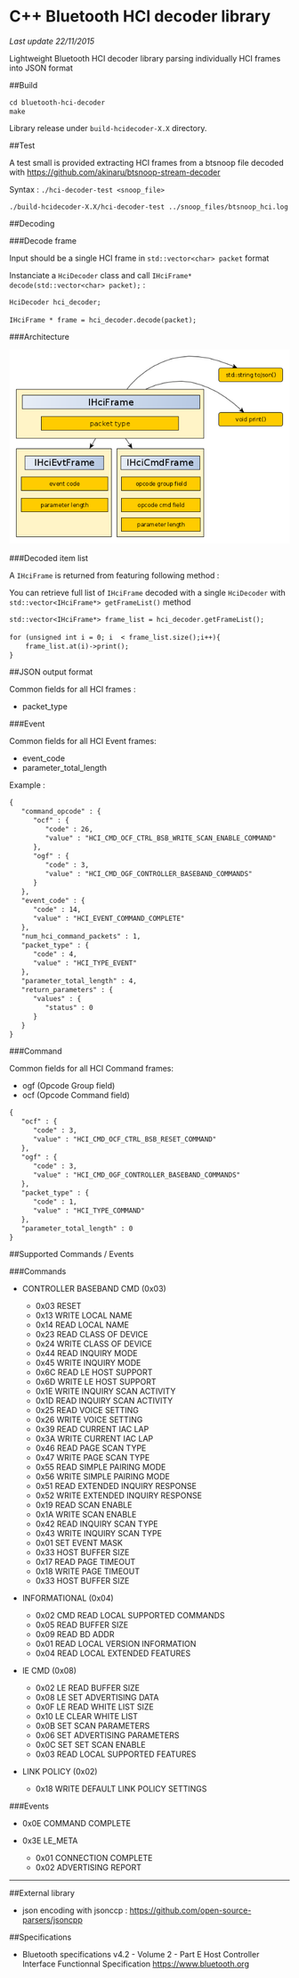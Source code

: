 # C++ Bluetooth HCI decoder library #


<i>Last update 22/11/2015</i>

Lightweight Bluetooth HCI decoder library parsing individually HCI frames into JSON format


##Build

```
cd bluetooth-hci-decoder
make
```

Library release under `build-hcidecoder-X.X` directory.

##Test

A test small is provided extracting HCI frames from a btsnoop file decoded with https://github.com/akinaru/btsnoop-stream-decoder

Syntax : ``./hci-decoder-test <snoop_file>``

```
./build-hcidecoder-X.X/hci-decoder-test ../snoop_files/btsnoop_hci.log
```

##Decoding

###Decode frame

Input should be a single HCI frame in `std::vector<char> packet` format

Instanciate a `HciDecoder` class and call `IHciFrame* decode(std::vector<char> packet);` :

```
HciDecoder hci_decoder;

IHciFrame * frame = hci_decoder.decode(packet);

```

###Architecture

![architecture](img/arch.png)

###Decoded item list

A `IHciFrame` is returned from featuring following method :


You can retrieve full list of `IHciFrame` decoded with a single `HciDecoder` with `std::vector<IHciFrame*> getFrameList()` method

```
std::vector<IHciFrame*> frame_list = hci_decoder.getFrameList();

for (unsigned int i = 0; i  < frame_list.size();i++){
	frame_list.at(i)->print();
}
```

##JSON output format

Common fields for all HCI frames :

* packet_type

###Event

Common fields for all HCI Event frames:

* event_code
* parameter_total_length

Example :

```
{
   "command_opcode" : {
      "ocf" : {
         "code" : 26,
         "value" : "HCI_CMD_OCF_CTRL_BSB_WRITE_SCAN_ENABLE_COMMAND"
      },
      "ogf" : {
         "code" : 3,
         "value" : "HCI_CMD_OGF_CONTROLLER_BASEBAND_COMMANDS"
      }
   },
   "event_code" : {
      "code" : 14,
      "value" : "HCI_EVENT_COMMAND_COMPLETE"
   },
   "num_hci_command_packets" : 1,
   "packet_type" : {
      "code" : 4,
      "value" : "HCI_TYPE_EVENT"
   },
   "parameter_total_length" : 4,
   "return_parameters" : {
      "values" : {
         "status" : 0
      }
   }
}
```

###Command

Common fields for all HCI Command frames:

* ogf (Opcode Group field)
* ocf (Opcode Command field)

```
{
   "ocf" : {
      "code" : 3,
      "value" : "HCI_CMD_OCF_CTRL_BSB_RESET_COMMAND"
   },
   "ogf" : {
      "code" : 3,
      "value" : "HCI_CMD_OGF_CONTROLLER_BASEBAND_COMMANDS"
   },
   "packet_type" : {
      "code" : 1,
      "value" : "HCI_TYPE_COMMAND"
   },
   "parameter_total_length" : 0
}
```

##Supported Commands / Events

###Commands

* CONTROLLER BASEBAND CMD (0x03)

  * 0x03 RESET
  * 0x13 WRITE LOCAL NAME
  * 0x14 READ LOCAL NAME
  * 0x23 READ CLASS OF DEVICE
  * 0x24 WRITE CLASS OF DEVICE
  * 0x44 READ INQUIRY MODE
  * 0x45 WRITE INQUIRY MODE
  * 0x6C READ LE HOST SUPPORT
  * 0x6D WRITE LE HOST SUPPORT
  * 0x1E WRITE INQUIRY SCAN ACTIVITY
  * 0x1D READ INQUIRY SCAN ACTIVITY
  * 0x25 READ VOICE SETTING
  * 0x26 WRITE VOICE SETTING
  * 0x39 READ CURRENT IAC LAP
  * 0x3A WRITE CURRENT IAC LAP
  * 0x46 READ PAGE SCAN TYPE
  * 0x47 WRITE PAGE SCAN TYPE
  * 0x55 READ SIMPLE PAIRING MODE
  * 0x56 WRITE SIMPLE PAIRING MODE
  * 0x51 READ EXTENDED INQUIRY RESPONSE
  * 0x52 WRITE EXTENDED INQUIRY RESPONSE
  * 0x19 READ SCAN ENABLE
  * 0x1A WRITE SCAN ENABLE
  * 0x42 READ INQUIRY SCAN TYPE
  * 0x43 WRITE INQUIRY SCAN TYPE
  * 0x01 SET EVENT MASK
  * 0x33 HOST BUFFER SIZE
  * 0x17 READ PAGE TIMEOUT
  * 0x18 WRITE PAGE TIMEOUT
  * 0x33 HOST BUFFER SIZE

* INFORMATIONAL (0x04)

  * 0x02 CMD READ LOCAL SUPPORTED COMMANDS
  * 0x05 READ BUFFER SIZE
  * 0x09 READ BD ADDR
  * 0x01 READ LOCAL VERSION INFORMATION
  * 0x04 READ LOCAL EXTENDED FEATURES

* lE CMD (0x08)

  * 0x02 LE READ BUFFER SIZE
  * 0x08 LE SET ADVERTISING DATA
  * 0x0F LE READ WHITE LIST SIZE
  * 0x10 LE CLEAR WHITE LIST
  * 0x0B SET SCAN PARAMETERS
  * 0x06 SET ADVERTISING PARAMETERS
  * 0x0C SET SET SCAN ENABLE
  * 0x03 READ LOCAL SUPPORTED FEATURES

* LINK POLICY (0x02)

  * 0x18 WRITE DEFAULT LINK POLICY SETTINGS

###Events

* 0x0E COMMAND COMPLETE

* 0x3E LE_META
  * 0x01 CONNECTION COMPLETE
  * 0x02 ADVERTISING REPORT

<hr/>

##External library

* json encoding with jsonccp : https://github.com/open-source-parsers/jsoncpp

##Specifications

* Bluetooth specifications v4.2 - Volume 2 - Part E Host Controller Interface Functionnal Specification https://www.bluetooth.org

